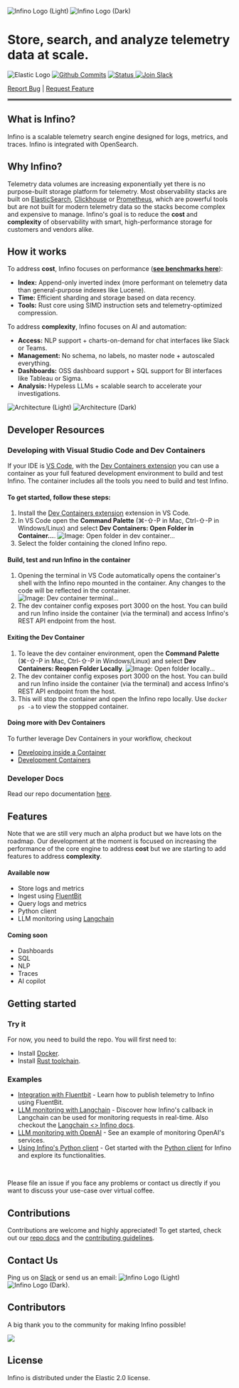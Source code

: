 ![Infino Logo (Light)](docs/images/Infino_logo_light.png#gh-light-mode-only)
![Infino Logo (Dark)](docs/images/Infino_logo_dark.png#gh-dark-mode-only)

# Store, search, and analyze telemetry data at scale.

![Elastic Logo](docs/images/ElasticLicenseLogo.svg)
[![Github Commits](https://img.shields.io/github/commit-activity/m/infinohq/infino)](https://github.com/infinohq/infino/commits)
<a href="https://github.com/infinohq/infino/actions/workflows/post-merge-ci.yml">
  <img src="https://github.com/infinohq/infino/actions/workflows/post-merge-ci.yml/badge.svg?branch=main" alt="Status" >
</a>
[![Join Slack](https://img.shields.io/badge/slack-join_chat-white.svg?logo=slack&style=social)](https://infinohq.slack.com/join/shared_invite/zt-1tqqc0vsz-jF80cpkGy7aFsALQKggy8g#/shared-invite/email)


[Report Bug](https://github.com/infinohq/infino/issues/new?assignees=&labels=&template=bug_report.md) |
[Request Feature](https://github.com/infinohq/infino/issues/new?assignees=&labels=&template=feature_request.md)

<hr style="border:2px solid gray">

## What is Infino?

Infino is a scalable telemetry search engine designed for logs, metrics, and traces. Infino is integrated with OpenSearch.

## Why Infino?
Telemetry data volumes are increasing exponentially yet there is no  purpose-built storage platform for telemetry. Most observability stacks are built on [ElasticSearch](https://github.com/elastic/elasticsearch-rs), [Clickhouse](https://github.com/ClickHouse/ClickHouse) or [Prometheus](https://github.com/prometheus/prometheus), which are powerful tools but are not built for modern telemetry data so the stacks become complex and expensive to manage. Infino's goal is to reduce the **cost** and **complexity** of observability with smart, high-performance storage for customers and vendors alike.

## How it works
To address **cost**, Infino focuses on performance ([**see benchmarks here**](benches/README.md)):

- **Index:** Append-only inverted index (more performant on telemetry data than general-purpose indexes like Lucene).
- **Time:** Efficient sharding and storage based on data recency.
- **Tools:** Rust core using SIMD instruction sets and telemetry-optimized compression.

To address **complexity**, Infino focuses on AI and automation:

- **Access:** NLP support + charts-on-demand for chat interfaces like Slack or Teams.
- **Management:** No schema, no labels, no master node + autoscaled everything.
- **Dashboards:** OSS dashboard support + SQL support for BI interfaces like Tableau or Sigma.
- **Analysis:** Hypeless LLMs + scalable search to accelerate your investigations.

![Architecture (Light)](docs/images/Infino_architecture_light.png#gh-light-mode-only)
![Architecture (Dark)](docs/images/Infino_architecture_dark.png#gh-dark-mode-only)


## Developer Resources
### Developing with Visual Studio Code and Dev Containers
If your IDE is [VS Code](https://code.visualstudio.com), with the [Dev Containers extension](https://marketplace.visualstudio.com/items?itemName=ms-vscode-remote.remote-containers) you can use a container as your full featured development environment to build and test Infino. The container includes all the tools you need to build and test Infino. 

#### To get started, follow these steps:
1. Install the [Dev Containers extension](https://marketplace.visualstudio.com/items?itemName=ms-vscode-remote.remote-containers) extension in VS Code.
2. In VS Code open the **Command Palette** (⌘-⇧-P in Mac, Ctrl-⇧-P in Windows/Linux) and select **Dev Containers: Open Folder in Container...**.
  ![Image: Open folder in dev container...](docs/images/devcontainer/devcontainers-open-folder-in-container.png "Open Folder in Dev Container...")
3. Select the folder containing the cloned Infino repo.

#### Build, test and run Infino in the container
1. Opening the terminal in VS Code automatically opens the container's shell with the Infino repo mounted in the container. Any changes to the code will be reflected in the container.
  ![Image: Dev container terminal...](docs/images/devcontainer/devcontainers-terminal.png "Dev Container Terminal")
2. The dev container config exposes port 3000 on the host. You can build and run Infino inside the container (via the terminal) and access Infino's REST API endpoint from the host.

#### Exiting the Dev Container
1. To leave the dev container environment, open the **Command Palette** (⌘-⇧-P in Mac, Ctrl-⇧-P in Windows/Linux) and select **Dev Containers: Reopen Folder Locally**.
  ![Image: Open folder locally...](docs/images/devcontainer/devcontainers-open-locally.png "Reopen Folder Locally")
2. The dev container config exposes port 3000 on the host. You can build and run Infino inside the container (via the terminal) and access Infino's REST API endpoint from the host.
3. This will stop the container and open the Infino repo locally. Use `docker ps -a` to view the stoppped container.

#### Doing more with Dev Containers
To further leverage Dev Containers in your workflow, checkout
- [Developing inside a Container](https://code.visualstudio.com/docs/devcontainers/containers)
- [Development Containers](https://containers.dev)

### Developer Docs
Read our repo documentation [here](https://infinohq.github.io/infino/doc/infino/index.html).

## Features
Note that we are still very much an alpha product but we have lots on the roadmap. Our development at the moment is focused on increasing the performance of the core engine to address **cost** but we are starting to add features to address **complexity**. 

#### Available now
 - Store logs and metrics
 - Ingest using [FluentBit](https://fluentbit.io/)
 - Query logs and metrics
 - Python client
 - LLM monitoring using [Langchain](https://github.com/langchain-ai/langchain)

#### Coming soon
- Dashboards
- SQL
- NLP
- Traces
- AI copilot

## Getting started

### Try it
For now, you need to build the repo. You will first need to:

- Install [Docker](https://docs.docker.com/engine/install/).
- Install [Rust toolchain](https://www.rust-lang.org/tools/install).


### Examples

* [Integration with Fluentbit](examples/fluentbit/README.md) - Learn how to publish telemetry to Infino using FluentBit.
* [LLM monitoring with Langchain](examples/llm-monitoring-langchain/llm-monitoring-langchain.ipynb) - Discover how Infino's callback in Langchain can be used for monitoring requests in real-time. Also checkout the [Langchain <> Infino docs](https://python.langchain.com/docs/ecosystem/integrations/infino).
* [LLM monitoring with OpenAI](examples/llm-monitoring-openai/llm-monitoring-openai.ipynb) - See an example of monitoring OpenAI's services.
* [Using Infino's Python client](examples/python-client/rally-tracks.ipynb) - Get started with the [Python client](https://pyup.io/packages/pypi/infinopy/) for Infino and explore its functionalities.

</br>

Please file an issue if you face any problems or contact us directly if you want to discuss your use-case over virtual coffee.

## Contributions

Contributions are welcome and highly appreciated! To get started, check out our [repo docs](http://infinohq.github.io/infino/doc/infino/index.html) and the [contributing guidelines](CONTRIBUTING.md).

## Contact Us

Ping us on [Slack](https://infinohq.slack.com/join/shared_invite/zt-1tqqc0vsz-jF80cpkGy7aFsALQKggy8g#/shared-invite/email) or send us an email: ![Infino Logo (Light)](docs/images/Infino_email_light.svg#gh-light-mode-only)
![Infino Logo (Dark)](docs/images/Infino_email_dark.svg#gh-dark-mode-only).

## Contributors

A big thank you to the community for making Infino possible!

<a href="https://github.com/infinohq/infino/graphs/contributors">
  <img src="https://contrib.rocks/image?repo=infinohq/infino" />
</a>

## License
Infino is distributed under the Elastic 2.0 license.
